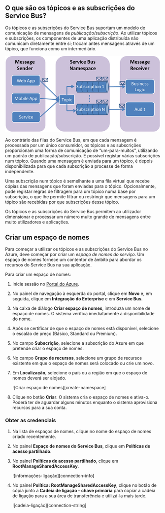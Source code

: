## O que são os tópicos e as subscrições do Service Bus?

Os tópicos e as subscrições do Service Bus suportam um modelo de comunicação de mensagens de *publicação/subscrição*. Ao utilizar tópicos e subscrições, os componentes de uma aplicação distribuída não comunicam diretamente entre si; trocam antes mensagens através de um tópico, que funciona como um intermediário.

![TopicConcepts](./media/howto-service-bus-topics/sb-topics-01.png)

Ao contrário das filas do Service Bus, em que cada mensagem é processada por um único consumidor, os tópicos e as subscrições proporcionam uma forma de comunicação de “um-para-muitos”, utilizando um padrão de publicação/subscrição. É possível registar várias subscrições num tópico. Quando uma mensagem é enviada para um tópico, é depois disponibilizada para que cada subscrição a processe de forma independente.

Uma subscrição num tópico é semelhante a uma fila virtual que recebe cópias das mensagens que foram enviadas para o tópico. Opcionalmente, pode registar regras de filtragem para um tópico numa base por subscrição, o que lhe permite filtrar ou restringir que mensagens para um tópico são recebidas por que subscrições desse tópico.

Os tópicos e as subscrições do Service Bus permitem ao utilizador dimensionar e processar um número muito grande de mensagens entre muito utilizadores e aplicações.

## Criar um espaço de nomes

Para começar a utilizar os tópicos e as subscrições do Service Bus no Azure, deve começar por criar um *espaço de nomes do serviço*. Um espaço de nomes fornece um contentor de âmbito para abordar os recursos do Service Bus na sua aplicação.

Para criar um espaço de nomes:

1. Inicie sessão no [Portal do Azure][].

2. No painel de navegação à esquerda do portal, clique em **Novo** e, em seguida, clique em **Integração do Enterprise** e em **Service Bus**.

4. Na caixa de diálogo **Criar espaço de nomes**, introduza um nome de espaço de nomes. O sistema verifica imediatamente a disponibilidade do nome.

5. Após se certificar de que o espaço de nomes está disponível, selecione o escalão de preço (Básico, Standard ou Premium).

7. No campo **Subscrição**, selecione a subscrição do Azure em que pretende criar o espaço de nomes.

9. No campo **Grupo de recursos**, selecione um grupo de recursos existente em que o espaço de nomes será colocado ou crie um novo.      

8. Em **Localização**, selecione o país ou a região em que o espaço de nomes deverá ser alojado.

    ![Criar espaço de nomes][create-namespace]

6. Clique no botão **Criar**. O sistema cria o espaço de nomes e ativa-o. Poderá ter de aguardar alguns minutos enquanto o sistema aprovisiona recursos para a sua conta.
 
### Obter as credenciais

1. Na lista de espaços de nomes, clique no nome do espaço de nomes criado recentemente.
 
3. No painel **Espaço de nomes do Service Bus**, clique em **Políticas de acesso partilhado**.

4. No painel **Políticas de acesso partilhado**, clique em **RootManageSharedAccessKey**.

    ![informações-ligação][connection-info]

5. No painel **Política: RootManageSharedAccessKey**, clique no botão de cópia junto a **Cadeia de ligação – chave primária** para copiar a cadeia de ligação para a sua área de transferência e utilizá-la mais tarde.

    ![cadeia-ligação][connection-string]

[Portal do Azure]: https://portal.azure.com
[criar-espaço de nomes]: ./media/howto-service-bus-topics/create-namespace.png
[informações-ligação]: ./media/howto-service-bus-topics/connection-info.png
[cadeia-ligação]: ./media/howto-service-bus-topics/connection-string.png




<!--HONumber=Sep16_HO3-->


